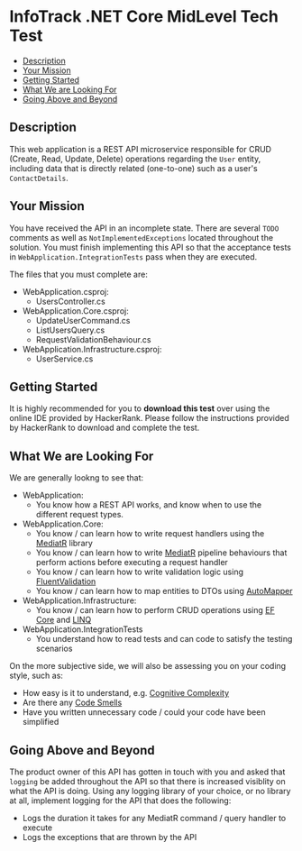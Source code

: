 # InfoTrack .NET Core MidLevel Tech Test

- [Description](#description)
- [Your Mission](#your-mission)
- [Getting Started](#getting-started)
- [What We are Looking For](#what-we-are-looking-for)
- [Going Above and Beyond](#going-above-and-beyond)

## Description

This web application is a REST API microservice responsible for CRUD (Create, Read, Update, Delete) operations regarding the `User` entity, including data that is directly related (one-to-one) such as a user's `ContactDetails`.

## Your Mission

You have received the API in an incomplete state. There are several `TODO` comments as well as `NotImplementedExceptions` located throughout the solution. You must finish implementing this API so that the acceptance tests in `WebApplication.IntegrationTests` pass when they are executed.

The files that you must complete are:

- WebApplication.csproj:
  - UsersController.cs
- WebApplication.Core.csproj:
  - UpdateUserCommand.cs
  - ListUsersQuery.cs
  - RequestValidationBehaviour.cs
- WebApplication.Infrastructure.csproj:
  - UserService.cs

## Getting Started

It is highly recommended for you to **download this test** over using the online IDE provided by HackerRank. Please follow the instructions provided by HackerRank to download and complete the test.

## What We are Looking For

We are generally lookng to see that:

- WebApplication:
  - You know how a REST API works, and know when to use the different request types.
- WebApplication.Core:
  - You know / can learn how to write request handlers using the [MediatR](https://github.com/jbogard/MediatR) library
  - You know / can learn how to write [MediatR](https://github.com/jbogard/MediatR) pipeline behaviours that perform actions before executing a request handler
  - You know / can learn how to write validation logic using [FluentValidation](https://fluentvalidation.net/)
  - You know / can learn how to map entities to DTOs using [AutoMapper](https://docs.automapper.org/en/stable/Getting-started.html)
- WebApplication.Infrastructure:
  - You know / can learn how to perform CRUD operations using [EF Core](https://docs.microsoft.com/en-us/ef/core/get-started/overview/first-app?tabs=netcore-cli) and [LINQ](https://docs.microsoft.com/en-us/dotnet/csharp/programming-guide/concepts/linq/)
- WebApplication.IntegrationTests
  - You understand how to read tests and can code to satisfy the testing scenarios

On the more subjective side, we will also be assessing you on your coding style, such as:

- How easy is it to understand, e.g. [Cognitive Complexity](https://docs.codeclimate.com/docs/cognitive-complexity)
- Are there any [Code Smells](https://refactoring.guru/refactoring/smells)
- Have you written unnecessary code / could your code have been simplified

## Going Above and Beyond

The product owner of this API has gotten in touch with you and asked that `logging` be added throughout the API so that there is increased visiblity on what the API is doing. Using any logging library of your choice, or no library at all, implement logging for the API that does the following:

- Logs the duration it takes for any MediatR command / query handler to execute
- Logs the exceptions that are thrown by the API
